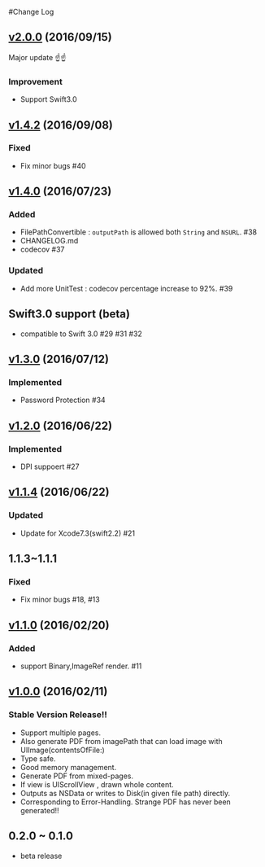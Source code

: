 #Change Log

## [v2.0.0](https://github.com/sgr-ksmt/PDFGenerator/releases/tag/2.0.0) (2016/09/15)
Major update :point_up::point_up:
### Improvement
- Support Swift3.0


## [v1.4.2](https://github.com/sgr-ksmt/PDFGenerator/releases/tag/1.4.0) (2016/09/08)
### Fixed
- Fix minor bugs #40

## [v1.4.0](https://github.com/sgr-ksmt/PDFGenerator/releases/tag/1.4.0) (2016/07/23)
### Added
- FilePathConvertible : `outputPath` is allowed both `String` and `NSURL`.  #38
- CHANGELOG.md
- codecov #37

### Updated
- Add more UnitTest : codecov percentage increase to 92%. #39

## Swift3.0 support (beta)
- compatible to Swift 3.0 #29 #31 #32

## [v1.3.0](https://github.com/sgr-ksmt/PDFGenerator/releases/tag/1.3.0) (2016/07/12)
### Implemented
- Password Protection #34


## [v1.2.0](https://github.com/sgr-ksmt/PDFGenerator/releases/tag/1.2.0) (2016/06/22)
### Implemented
- DPI suppoert #27

## [v1.1.4](https://github.com/sgr-ksmt/PDFGenerator/releases/tag/1.1.4) (2016/06/22)
### Updated
- Update for Xcode7.3(swift2.2) #21

## 1.1.3~1.1.1
### Fixed
- Fix minor bugs #18, #13

## [v1.1.0](https://github.com/sgr-ksmt/PDFGenerator/releases/tag/1.1.0) (2016/02/20)
### Added
- support Binary,ImageRef render. #11

## [v1.0.0](https://github.com/sgr-ksmt/PDFGenerator/releases/tag/1.0.0) (2016/02/11)
### Stable Version Release!!
- Support multiple pages.
- Also generate PDF from imagePath that can load image with UIImage(contentsOfFile:)
- Type safe.
- Good memory management.
- Generate PDF from mixed-pages.
- If view is UIScrollView , drawn whole content.
- Outputs as NSData or writes to Disk(in given file path) directly.
- Corresponding to Error-Handling. Strange PDF has never been generated!!

## 0.2.0 ~ 0.1.0
- beta release
